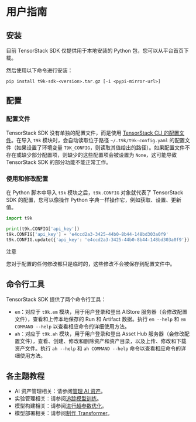# 用户指南

## 安装

目前 TensorStack SDK 仅提供用于本地安装的 Python 包，您可以从平台首页下载。

然后使用以下命令进行安装：

```shell
pip install t9k-sdk-<version>.tar.gz [-i <pypi-mirror-url>]
```

## 配置

### 配置文件

TensorStack SDK 没有单独的配置文件，而是使用 [TensorStack CLI 的配置文件](../cli-t9k/guide.md#配置文件)。在导入 `t9k` 模块时，会自动读取位于路径 `~/.t9k/t9k-config.yaml` 的配置文件（如果设置了环境变量 `T9K_CONFIG`，则读取其值给出的路径）。如果配置文件不存在或缺少部分配置项，则缺少的这些配置项会被设置为 `None`，这可能导致 TensorStack SDK 的部分功能不能正常工作。

### 使用和修改配置

在 Python 脚本中导入 `t9k` 模块之后，`t9k.CONFIG` 对象就代表了 TensorStack SDK 的配置，您可以像操作 Python 字典一样操作它，例如获取、设置、更新值。

```python
import t9k

print(t9k.CONFIG['api_key'])
t9k.CONFIG['api_key'] = 'e4ccd2a3-3425-44b0-8b44-148bd303a0f9'
t9k.CONFIG.update({'api_key': 'e4ccd2a3-3425-44b0-8b44-148bd303a0f9'})
```

<aside class="note">
<div class="title">注意</div>

您对于配置的任何修改都只是临时的，这些修改不会被保存到配置文件中。

</aside>

## 命令行工具

TensorStack SDK 提供了两个命令行工具：

* `em`：对应于 `t9k.em` 模块，用于用户登录和登出 AIStore 服务器（会修改配置文件），查看和上传本地保存的 Run 和 Artifact 数据。执行 `em --help` 和 `em COMMAND --help` 以查看相应命令的详细使用方法。
* `ah`：对应于 `t9k.ah` 模块，用于用户登录和登出 Asset Hub 服务器（会修改配置文件），查看、创建、修改和删除资产和资产目录，以及上传、修改和下载资产文件。执行 `ah --help` 和 `ah COMMAND --help` 命令以查看相应命令的详细使用方法。

<!-- 
详细教程
 -->

## 各主题教程

* AI 资产管理相关：请参阅[管理 AI 资产](../../tasks/manage-ai-assets.md)。
* 实验管理相关：请参阅[追踪模型训练](../../tasks/track-model-training.md)。
* 模型构建相关：请参阅[进行超参数优化](../../tasks/hyperparameter-tuning.md)。
* 模型部署相关：请参阅[制作 Transformer](../../tasks/deploy-mlservice-transformer.md)。
